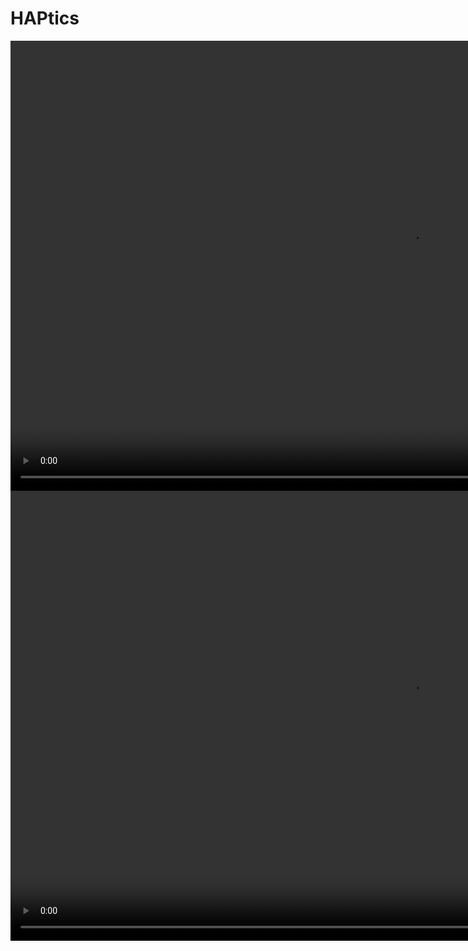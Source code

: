 # HAPtics


<video width="1280" height="720" controls autoplay muted loop>
<source src="output_video.mp4" type="video/mp4">
 Your browser does not support the video tag.
</video>


<video width="1280" height="720" controls autoplay muted loop>
<source src="https://michael1410.github.io/RobotGoon/videos/WebIntroG.mp4" type="video/mp4">
 Your browser does not support the video tag.
</video>
